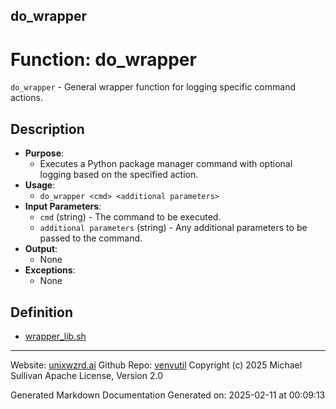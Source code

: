 ## do_wrapper
# Function: do_wrapper
`do_wrapper` - General wrapper function for logging specific command actions.
## Description
- **Purpose**:
  - Executes a Python package manager command with optional logging based on the specified action.
- **Usage**:
  - `do_wrapper <cmd> <additional parameters>`
- **Input Parameters**:
  - `cmd` (string) - The command to be executed.
  - `additional parameters` (string) - Any additional parameters to be passed to the command.
- **Output**:
  - None
- **Exceptions**:
  - None

## Definition 

* [wrapper_lib.sh](../wrapper_lib_sh.md)
---

Website: [unixwzrd.ai](https://unixwzrd.ai)
Github Repo: [venvutil](https://github.com/unixwzrd/venvutil)
Copyright (c) 2025 Michael Sullivan
Apache License, Version 2.0

Generated Markdown Documentation
Generated on: 2025-02-11 at 00:09:13
